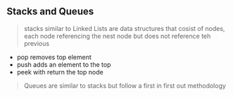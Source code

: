 ## Stacks and Queues

> stacks similar to Linked Lists are data structures that  cosist of nodes, each node referencing the nest node but does not reference teh previous

- pop  removes top element
- push adds an element to the top
- peek with return the top node

> Queues are similar to stacks but follow a first in first out  methodology